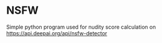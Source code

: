 # NSFW
Simple python program used for nudity score calculation on https://api.deepai.org/api/nsfw-detector 
